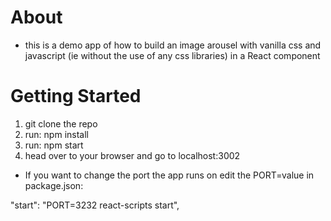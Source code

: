 # About

- this is a demo app of how to build an image arousel with vanilla css and javascript (ie without the use of any css libraries) in a React component

# Getting Started

1. git clone the repo
2. run: npm install
3. run: npm start
4. head over to your browser and go to localhost:3002

- If you want to change the port the app runs on edit the PORT=value in package.json:

"start": "PORT=3232 react-scripts start",
